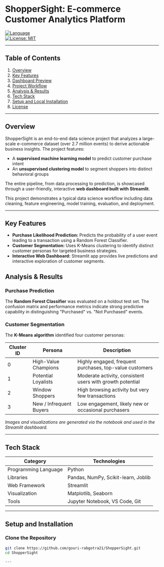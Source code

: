 # ShopperSight: E-commerce Customer Analytics Platform

[![Language](https://img.shields.io/badge/Language-Python-blue.svg)](https://www.python.org/)  
[![License: MIT](https://img.shields.io/badge/License-MIT-yellow.svg)](https://opensource.org/licenses/MIT)

---

## Table of Contents
1. [Overview](#overview)
2. [Key Features](#key-features)
3. [Dashboard Preview](#dashboard-preview)
4. [Project Workflow](#project-workflow)
5. [Analysis & Results](#analysis--results)
6. [Tech Stack](#tech-stack)
7. [Setup and Local Installation](#setup-and-local-installation)
8. [License](#license)

---

## Overview

ShopperSight is an end-to-end data science project that analyzes a large-scale e-commerce dataset (over 2.7 million events) to derive actionable business insights. The project features:

- A **supervised machine learning model** to predict customer purchase intent  
- An **unsupervised clustering model** to segment shoppers into distinct behavioral groups  

The entire pipeline, from data processing to prediction, is showcased through a user-friendly, interactive **web dashboard built with Streamlit**.  

This project demonstrates a typical data science workflow including data cleaning, feature engineering, model training, evaluation, and deployment.

---

## Key Features

- **Purchase Likelihood Prediction:** Predicts the probability of a user event leading to a transaction using a Random Forest Classifier.  
- **Customer Segmentation:** Uses K-Means clustering to identify distinct customer personas for targeted business strategies.  
- **Interactive Web Dashboard:** Streamlit app provides live predictions and interactive exploration of customer segments.  

## Analysis & Results

### Purchase Prediction
The **Random Forest Classifier** was evaluated on a holdout test set. The confusion matrix and performance metrics indicate strong predictive capability in distinguishing "Purchased" vs. "Not Purchased" events.

### Customer Segmentation
The **K-Means algorithm** identified four customer personas:

| Cluster ID | Persona                  | Description                                                            |
|------------|--------------------------|------------------------------------------------------------------------|
| 0          | High-Value Champions     | Highly engaged, frequent purchases, top-value customers               |
| 1          | Potential Loyalists      | Moderate activity, consistent users with growth potential             |
| 2          | Window Shoppers          | High browsing activity but very few transactions                      |
| 3          | New / Infrequent Buyers  | Low engagement, likely new or occasional purchasers                   |

*Images and visualizations are generated via the notebook and used in the Streamlit dashboard.*

---

## Tech Stack

| Category             | Technologies                        |
|---------------------|------------------------------------|
| Programming Language | Python                             |
| Libraries            | Pandas, NumPy, Scikit-learn, Joblib |
| Web Framework        | Streamlit                          |
| Visualization        | Matplotlib, Seaborn                |
| Tools                | Jupyter Notebook, VS Code, Git     |

---

## Setup and Installation

### Clone the Repository
```bash
git clone https://github.com/gouri-rabgotra21/ShopperSight.git
cd ShopperSight

---

